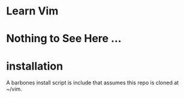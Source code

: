 Learn Vim
===

# Nothing to See Here ... 

installation
====
A barbones install script is include that assumes this repo is cloned at ~/vim.
